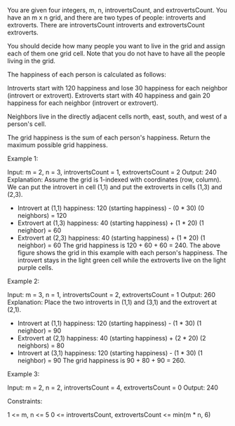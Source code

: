 You are given four integers, m, n, introvertsCount, and extrovertsCount. You
have an m x n grid, and there are two types of people: introverts and
extroverts. There are introvertsCount introverts and extrovertsCount
extroverts.

You should decide how many people you want to live in the grid and assign
each of them one grid cell. Note that you do not have to have all the people
living in the grid.

The happiness of each person is calculated as follows:


Introverts start with 120 happiness and lose 30 happiness for each neighbor
(introvert or extrovert).
Extroverts start with 40 happiness and gain 20 happiness for each neighbor
(introvert or extrovert).


Neighbors live in the directly adjacent cells north, east, south, and west of
a person's cell.

The grid happiness is the sum of each person's happiness. Return the maximum
possible grid happiness.


Example 1:


Input: m = 2, n = 3, introvertsCount = 1, extrovertsCount = 2
Output: 240
Explanation: Assume the grid is 1-indexed with coordinates (row, column).
We can put the introvert in cell (1,1) and put the extroverts in cells (1,3)
and (2,3).
- Introvert at (1,1) happiness: 120 (starting happiness) - (0 * 30) (0
neighbors) = 120
- Extrovert at (1,3) happiness: 40 (starting happiness) + (1 * 20) (1
neighbor) = 60
- Extrovert at (2,3) happiness: 40 (starting happiness) + (1 * 20) (1
neighbor) = 60
The grid happiness is 120 + 60 + 60 = 240.
The above figure shows the grid in this example with each person's happiness.
The introvert stays in the light green cell while the extroverts live on the
light purple cells.


Example 2:


Input: m = 3, n = 1, introvertsCount = 2, extrovertsCount = 1
Output: 260
Explanation: Place the two introverts in (1,1) and (3,1) and the extrovert at
(2,1).
- Introvert at (1,1) happiness: 120 (starting happiness) - (1 * 30) (1
neighbor) = 90
- Extrovert at (2,1) happiness: 40 (starting happiness) + (2 * 20) (2
neighbors) = 80
- Introvert at (3,1) happiness: 120 (starting happiness) - (1 * 30) (1
neighbor) = 90
The grid happiness is 90 + 80 + 90 = 260.


Example 3:


Input: m = 2, n = 2, introvertsCount = 4, extrovertsCount = 0
Output: 240



Constraints:


1 <= m, n <= 5
0 <= introvertsCount, extrovertsCount <= min(m * n, 6)





